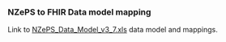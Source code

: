 ### NZePS to FHIR Data model mapping

Link to [NZePS_Data_Model_v3_7.xls](https://link-url-here.org) data model and mappings.  